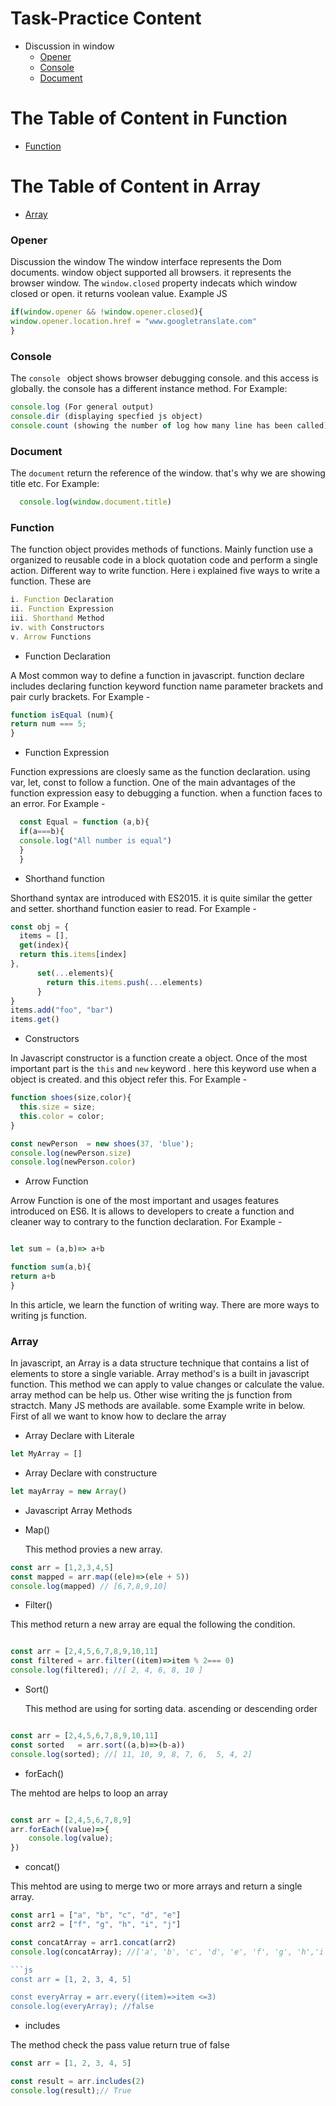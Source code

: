 # Task-Practice Content


- Discussion in window
  - [Opener](#Opener)
  - [Console](#Console)
  - [Document](#Document)
    
 # The Table of Content in Function
- [Function](#Function)

 # The Table of Content in Array
- [Array](#Array)


### Opener
Discussion the window The window interface represents the Dom documents. window object supported all browsers. it represents the browser window.
The `window.closed` property indecats which window closed or open. it returns voolean value. Example JS
```js
if(window.opener && !window.opener.closed){
window.opener.location.href = "www.googletranslate.com"
}
```

 ### Console

The `console ` object shows browser debugging console. and this access is globally. the console has a different instance method. For Example: 
```js
console.log (For general output)
console.dir (displaying specfied js object)
console.count (showing the number of log how many line has been called)
```


### Document

  The `document` return the reference of the window. that's why we are showing title etc. For Example:

```js
  console.log(window.document.title)
```

### Function
The function object provides methods of functions. Mainly function use a organized to reusable code in a block quotation code and perform a single action. Different way to write function. Here i explained five ways to write a function. These are
```js
i. Function Declaration
ii. Function Expression
iii. Shorthand Method
iv. with Constructors
v. Arrow Functions

```
- Function Declaration
  
A Most common way to define a function in javascript. function declare includes declaring function keyword function name parameter brackets and pair curly brackets. For Example -

```js
function isEqual (num){
return num === 5;
}
```

- Function Expression
  
Function expressions are cloesly same as the function declaration. using var, let, const to follow a function. One of the main advantages of the function expression easy to debugging a function. when a function faces to  an error. For Example -

```js
  const Equal = function (a,b){
  if(a===b){
  console.log("All number is equal")
  }
  }
```

- Shorthand function
  
Shorthand syntax are introduced with ES2015. it is quite similar the getter and setter. shorthand function easier to read. For Example - 

```js
const obj = {
  items = [],
  get(index){
  return this.items[index]
},
      set(...elements){
        return this.items.push(...elements)
      }
}
items.add("foo", "bar")
items.get()
```

- Constructors

In Javascript constructor is a function create a object. Once of the most important part is the `this` and `new` keyword . here this keyword use when a object is created. and this object refer this. For Example -

```js
function shoes(size,color){
  this.size = size;
  this.color = color;
}

const newPerson  = new shoes(37, 'blue');
console.log(newPerson.size)
console.log(newPerson.color)

```

- Arrow Function

Arrow Function is one of the most important and usages features introduced on ES6. It is allows to developers to create a function and cleaner way to contrary to the function declaration. For Example - 

```js

let sum = (a,b)=> a+b

function sum(a,b){
return a+b
}

```

In this article, we learn the function of writing way. There are more ways to writing js function.


### Array

In javascript, an Array is a data structure technique that contains a list of elements to  store a single variable. Array method's is a built in javascript function. This method we can apply to value changes or calculate the value. array method can be help us. Other wise writing the js function from stractch. Many JS methods are available. some Example write in below. First of all we want to know how to declare the array 
- Array Declare with Literale

```js
let MyArray = []
```
- Array Declare with constructure

```js
let mayArray = new Array()
```

- Javascript Array Methods
- Map()

  
  This method provies a new array.
```js
const arr = [1,2,3,4,5]
const mapped = arr.map((ele)=>(ele + 5))
console.log(mapped) // [6,7,8,9,10]
```
- Filter()

  
This method return a new array are equal the following the condition.
```js

const arr = [2,4,5,6,7,8,9,10,11]
const filtered = arr.filter((item)=>item % 2=== 0)
console.log(filtered); //[ 2, 4, 6, 8, 10 ]
```

- Sort()

  
  This method are using for sorting data. ascending or descending order
```js

const arr = [2,4,5,6,7,8,9,10,11]
const sorted   = arr.sort((a,b)=>(b-a))
console.log(sorted); //[ 11, 10, 9, 8, 7, 6,  5, 4, 2]
```

- forEach()
  
The mehtod are helps to loop an array
```js

const arr = [2,4,5,6,7,8,9]
arr.forEach((value)=>{
    console.log(value);
})

```
- concat()

This mehtod are using to merge two or more arrays and return a single array.

```js
const arr1 = ["a", "b", "c", "d", "e"]
const arr2 = ["f", "g", "h", "i", "j"]

const concatArray = arr1.concat(arr2)
console.log(concatArray); //['a', 'b', 'c', 'd', 'e', 'f', 'g', 'h','i', 'j']

```js
const arr = [1, 2, 3, 4, 5]

const everyArray = arr.every((item)=>item <=3)
console.log(everyArray); //false

```
- includes

 The method check the pass value return true of false

```js
const arr = [1, 2, 3, 4, 5]

const result = arr.includes(2)
console.log(result);// True

```




